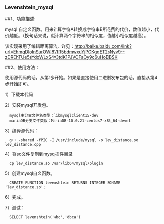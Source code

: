 ### Levenshtein_mysql
##1、功能描述:

mysql 自定义函数。用来计算字符A转换成字符串B所花费的代价，数值越小，代价越低。（换句话来说，就计算两个字符串的相似度，值越小相似度越高）。

该实现采用了编辑距离算法，详见：http://baike.baidu.com/link?url=EhmqDIoInSurOWI8VfR5bdmwxuYjPGKgqET2oNyv9--zDREhTUe5sYdxWLxS4v3tdK1PJVOFaOy9c6uHoElBSK

##2、使用方法：

  使用源代码的话，从第1步开始。如果是直接使用二进制发布包的话，直接从第4步开始即可。

  1）下载本代码

  2）安装mysql开发包。

      mysql主分支文件名类型：libmysqlclient15-dev
      mariaDB分支文件类似：MariaDB-10.0.21-centos7-x86_64-devel

  3）编译源代码：

      g++ -shared -fPIC -I /usr/include/mysql -o lev_distance.so lev_distance.cpp 

  4）将so文件复制到mysql插件目录

      cp lev_distance.so /usr/lib64/mysql/plugin

  5）创建mysql自义函数。

      CREATE FUNCTION levenshtein RETURNS INTEGER SONAME 'lev_distance.so';

  6）完成。
  
  7）测试：

      SELECT levenshtein('abc','dbca')
      

